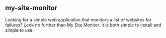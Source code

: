 ## my-site-monitor

Looking for a simple web application that monitors a list of websites for failures? Look no further than My Site Monitor. It is both simple to install and simple to use.
